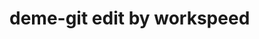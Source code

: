 <!--
 * @Author: cake
 * @Date: 2022-05-12 22:18:15
 * @LastEditTime: 2022-05-12 22:23:09
 * @LastEditors: cake
 * @FilePath: /demo-git/README.md
-->
# deme-git edit by workspeed
